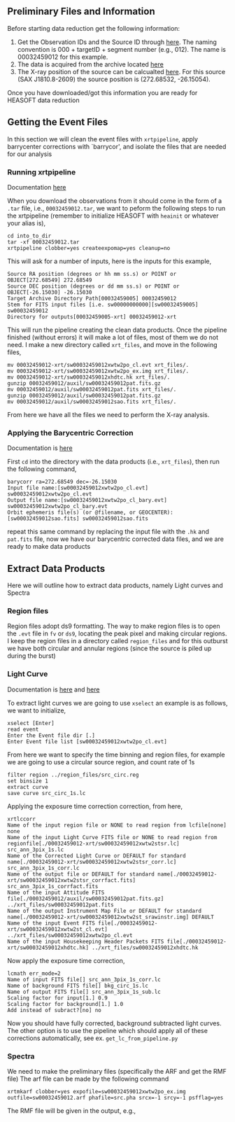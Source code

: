 ## Preliminary Files and Information 

Before starting data reduction get the following information:
1. Get the Observation IDs and the Source ID through [here](https://www.swift.psu.edu/operations/obsSchedule.php). The naming convention is 000 + targetID + segment number (e.g., 012). The name is 00032459012 for this example.
2. The data is acquired from the archive located [here](https://www.swift.ac.uk/swift_portal/)
3. The X-ray position of the source can be calcualted [here](https://www.swift.ac.uk/user_objects/). For this source (SAX J1810.8-2609) the source position is (272.68532, -26.15054).

Once you have downloaded/got this information you are ready for HEASOFT data reduction

## Getting the Event Files

In this section we will clean the event files with `xrtpipeline`, apply barrycenter corrections with `barrycor', and isolate the files that are needed for our analysis

### Running xrtpipeline

Documentation [here](https://www.swift.ac.uk/analysis/xrt/xrtpipeline.php)

When you download the observations from it should come in the form of a `.tar` file, i.e., `00032459012.tar`, we want to peform the following steps to run the xrtpipeline (remember to initialize HEASOFT with `heainit` or whatever your alias is),
```
cd into_to_dir
tar -xf 00032459012.tar
xrtpipeline clobber=yes createexpomap=yes cleanup=no
```
This will ask for a number of inputs, here is the inputs for this example,
```
Source RA position (degrees or hh mm ss.s) or POINT or OBJECT[272.68549] 272.68549
Source DEC position (degrees or dd mm ss.s) or POINT or OBJECT[-26.15030] -26.15030
Target Archive Directory Path[00032459005] 00032459012
Stem for FITS input files [i.e. sw00000000000][sw00032459005] sw00032459012
Directory for outputs[00032459005-xrt] 00032459012-xrt
```
This will run the pipeline creating the clean data products. Once the pipeline finished (without errors) it will make a lot of files, most of them we do not need. I make a new directory called `xrt_files`, and move in the following files, 
```
mv 00032459012-xrt/sw00032459012xwtw2po_cl.evt xrt_files/.
mv 00032459012-xrt/sw00032459012xwtw2po_ex.img xrt_files/.
mv 00032459012-xrt/sw00032459012xhdtc.hk xrt_files/.
gunzip 00032459012/auxil/sw00032459012pat.fits.gz
mv 00032459012/auxil/sw00032459012pat.fits xrt_files/.
gunzip 00032459012/auxil/sw00032459012pat.fits.gz
mv 00032459012/auxil/sw00032459012sao.fits xrt_files/.
```
From here we have all the files we need to perform the X-ray analysis.

### Applying the Barycentric Correction

Documentation is [here](https://www.swift.ac.uk/analysis/xrt/barycorr.php)

First `cd` into the directory with the data products (i.e., `xrt_files`), then run the following command,
```
barycorr ra=272.68549 dec=-26.15030
Input file name:[sw00032459012xwtw2po_cl.evt] sw00032459012xwtw2po_cl.evt 
Output file name:[sw00032459012xwtw2po_cl_bary.evt] sw00032459012xwtw2po_cl_bary.evt 
Orbit ephemeris file(s) (or @filename, or GEOCENTER):[sw00032459012sao.fits] sw00032459012sao.fits
```
repeat this same command by replacing the input file with the `.hk` and `pat.fits` file, now we have our barycentric corrected data files, and we are ready to make data products 

## Extract Data Products
Here we will outline how to extract data products, namely Light curves and Spectra

### Region files
Region files adopt ds9 formatting. The way to make region files is to open the `.evt` file in `fv` or `ds9`, locating the peak pixel and making circular regions. I keep the region files in a directory called `region_files` and for this outburst we have both circular and annular regions (since the source is piled up during the burst)

### Light Curve

Documentation is [here](https://www.swift.ac.uk/analysis/xrt/timing.php) and [here](https://www.swift.ac.uk/analysis/xrt/lccorr.php)

To extract light curves we are going to use `xselect` an example is as follows, we want to initialize, 
```
xselect [Enter]
read event
Enter the Event file dir [.]
Enter Event file list [sw00032459012xwtw2po_cl.evt]
```

From here we want to specify the time binning and region files, for example we are going to use a circular source region, and count rate of 1s
```
filter region ../region_files/src_circ.reg
set binsize 1
extract curve
save curve src_circ_1s.lc 
```

Applying the exposure time correction correction, from here,
```
xrtlccorr
Name of the input region file or NONE to read region from lcfile[none] none
Name of the input Light Curve FITS file or NONE to read region from regionfile[./00032459012-xrt/sw00032459012xwtw2stsr.lc] src_ann_3pix_1s.lc 
Name of the Corrected Light Curve or DEFAULT for standard name[./00032459012-xrt/sw00032459012xwtw2stsr_corr.lc] src_ann_3pix_1s_corr.lc 
Name of the output file or DEFAULT for standard name[./00032459012-xrt/sw00032459012xwtw2stsr_corrfact.fits] src_ann_3pix_1s_corrfact.fits    
Name of the input Attitude FITS file[./00032459012/auxil/sw00032459012pat.fits.gz] ../xrt_files/sw00032459012pat.fits 
Name of the output Instrument Map File or DEFAULT for standard name[./00032459012-xrt/sw00032459012xwtw2st_srawinstr.img] DEFAULT
Name of the input Event FITS file[./00032459012-xrt/sw00032459012xwtw2st_cl.evt] ../xrt_files/sw00032459012xwtw2po_cl.evt
Name of the input Housekeeping Header Packets FITS file[./00032459012-xrt/sw00032459012xhdtc.hk] ../xrt_files/sw00032459012xhdtc.hk 
```

Now apply the exposure time correction, 
```
lcmath err_mode=2
Name of input FITS file[] src_ann_3pix_1s_corr.lc 
Name of background FITS file[] bkg_circ_1s.lc 
Name of output FITS file[] src_ann_3pix_1s_sub.lc 
Scaling factor for input[1.] 0.9
Scaling factor for background[1.] 1.0
Add instead of subract?[no] no
```

Now you should have fully corrected, background subtracted light curves. The other option is to use the pipeline which should apply all of these corrections automatically, see ex. `get_lc_from_pipeline.py`

### Spectra
We need to make the preliminary files (specifically the ARF and get the RMF file) 
The arf file can be made by the following command
```
xrtmkarf clobber=yes expofile=sw00032459012xwtw2po_ex.img outfile=sw00032459012.arf phafile=src.pha srcx=-1 srcy=-1 psfflag=yes
```
The RMF file will be given in the output, e.g., 
```

```


